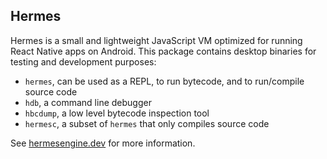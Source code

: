 ## Hermes

Hermes is a small and lightweight JavaScript VM optimized for running React
Native apps on Android.  This package contains desktop binaries for testing and
development purposes:

* `hermes`, can be used as a REPL, to run bytecode, and to run/compile source code
* `hdb`, a command line debugger
* `hbcdump`, a low level bytecode inspection tool
* `hermesc`, a subset of `hermes` that only compiles source code

See [hermesengine.dev](https://hermesengine.dev) for more information.
